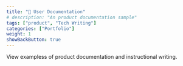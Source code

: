 ```yaml
---
title: "👤 User Documentation"
# description: "An product documentation sample"
tags: ["product", "Tech Writing"]
categories: ["Portfolio"]
weight: 1
showBackButton: true
---
```


View exampless of product documentation and instructional writing.